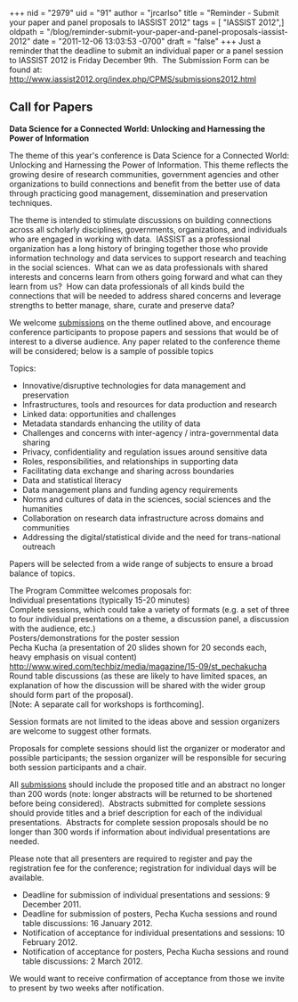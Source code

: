 +++
nid = "2979"
uid = "91"
author = "jrcarlso"
title = "Reminder - Submit your paper and panel proposals to IASSIST 2012"
tags = [ "IASSIST 2012",]
oldpath = "/blog/reminder-submit-your-paper-and-panel-proposals-iassist-2012"
date = "2011-12-06 13:03:53 -0700"
draft = "false"
+++
Just a reminder that the deadline to submit an individual paper or a
panel session to IASSIST 2012 is Friday December 9th.  The Submission
Form can be found at:
<http://www.iassist2012.org/index.php/CPMS/submissions2012.html>  

Call for Papers
---------------

**Data Science for a Connected World: Unlocking and Harnessing the Power
of Information**

The theme of this year\'s conference is Data Science for a Connected
World: Unlocking and Harnessing the Power of Information. This theme
reflects the growing desire of research communities, government agencies
and other organizations to build connections and benefit from the better
use of data through practicing good management, dissemination and
preservation techniques.

The theme is intended to stimulate discussions on building connections
across all scholarly disciplines, governments, organizations, and
individuals who are engaged in working with data.  IASSIST as a
professional organization has a long history of bringing together those
who provide information technology and data services to support research
and teaching in the social sciences.  What can we as data professionals
with shared interests and concerns learn from others going forward and
what can they learn from us?  How can data professionals of all kinds
build the connections that will be needed to address shared concerns and
leverage strengths to better manage, share, curate and preserve data?

We welcome
[submissions](http://www.iassist2012.org/index.php/CPMS/submissions2012.html)
on the theme outlined above, and encourage conference participants to
propose papers and sessions that would be of interest to a diverse
audience. Any paper related to the conference theme will be considered;
below is a sample of possible topics

Topics:

-   Innovative/disruptive technologies for data management and
    preservation
-   Infrastructures, tools and resources for data production and
    research
-   Linked data: opportunities and challenges
-   Metadata standards enhancing the utility of data
-   Challenges and concerns with inter-agency / intra-governmental data
    sharing
-   Privacy, confidentiality and regulation issues around sensitive data
-   Roles, responsibilities, and relationships in supporting data
-   Facilitating data exchange and sharing across boundaries
-   Data and statistical literacy
-   Data management plans and funding agency requirements
-   Norms and cultures of data in the sciences, social sciences and the
    humanities
-   Collaboration on research data infrastructure across domains and
    communities
-   Addressing the digital/statistical divide and the need for
    trans-national outreach

Papers will be selected from a wide range of subjects to ensure a broad
balance of topics.

The Program Committee welcomes proposals for:\
Individual presentations (typically 15-20 minutes)\
Complete sessions, which could take a variety of formats (e.g. a set of
three to four individual presentations on a theme, a discussion panel, a
discussion with the audience, etc.)\
Posters/demonstrations for the poster session\
Pecha Kucha (a presentation of 20 slides shown for 20 seconds each,
heavy emphasis on visual content)
<http://www.wired.com/techbiz/media/magazine/15-09/st_pechakucha>\
Round table discussions (as these are likely to have limited spaces, an
explanation of how the discussion will be shared with the wider group
should form part of the proposal).\
\[Note: A separate call for workshops is forthcoming\].

Session formats are not limited to the ideas above and session
organizers are welcome to suggest other formats.

Proposals for complete sessions should list the organizer or moderator
and possible participants; the session organizer will be responsible for
securing both session participants and a chair.

All
[submissions](http://www.iassist2012.org/index.php/CPMS/submissions2012.html)
should include the proposed title and an abstract no longer than 200
words (note: longer abstracts will be returned to be shortened before
being considered).  Abstracts submitted for complete sessions should
provide titles and a brief description for each of the individual
presentations.  Abstracts for complete session proposals should be no
longer than 300 words if information about individual presentations are
needed. 

Please note that all presenters are required to register and pay the
registration fee for the conference; registration for individual days
will be available.

-   Deadline for submission of individual presentations and sessions: 9
    December 2011.
-   Deadline for submission of posters, Pecha Kucha sessions and round
    table discussions: 16 January 2012.
-   Notification of acceptance for individual presentations and
    sessions: 10 February 2012.
-   Notification of acceptance for posters, Pecha Kucha sessions and
    round table discussions: 2 March 2012.

We would want to receive confirmation of acceptance from those we invite
to present by two weeks after notification.
